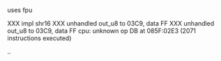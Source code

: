 uses fpu

XXX impl shr16
XXX unhandled out_u8 to 03C9, data FF
XXX unhandled out_u8 to 03C9, data FF
cpu: unknown op DB at 085F:02E3 (2071 instructions executed)

..
